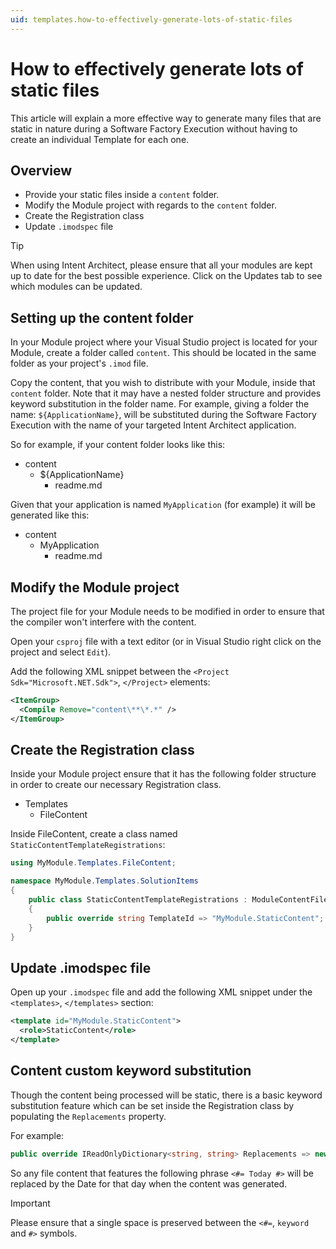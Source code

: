 ```yaml
---
uid: templates.how-to-effectively-generate-lots-of-static-files
---
```

# How to effectively generate lots of static files

This article will explain a more effective way to generate many files that are static in nature during a Software Factory Execution without having to create an individual Template for each one.

## Overview

* Provide your static files inside a `content` folder.
* Modify the Module project with regards to the `content` folder.
* Create the Registration class
* Update `.imodspec` file

> [!TIP]
> When using Intent Architect, please ensure that all your modules are kept up to date for the best possible experience. Click on the Updates tab to see which modules can be updated.

## Setting up the content folder

In your Module project where your Visual Studio project is located for your Module, create a folder called `content`. This should be located in the same folder as your project's `.imod` file.

Copy the content, that you wish to distribute with your Module, inside that `content` folder. Note that it may have a nested folder structure and provides keyword substitution in the folder name. For example, giving a folder the name: `${ApplicationName}`, will be substituted during the Software Factory Execution with the name of your targeted Intent Architect application.

So for example, if your content folder looks like this:

* content
  * ${ApplicationName}
    * readme.md

Given that your application is named `MyApplication` (for example) it will be generated like this:

* content
  * MyApplication
    * readme.md

## Modify the Module project

The project file for your Module needs to be modified in order to ensure that the compiler won't interfere with the content.

Open your `csproj` file with a text editor (or in Visual Studio right click on the project and select `Edit`).

Add the following XML snippet between the `<Project Sdk="Microsoft.NET.Sdk">`, `</Project>` elements:

```xml
<ItemGroup>
  <Compile Remove="content\**\*.*" />
</ItemGroup>
```

## Create the Registration class

Inside your Module project ensure that it has the following folder structure in order to create our necessary Registration class.

* Templates
  * FileContent

Inside FileContent, create a class named `StaticContentTemplateRegistrations`:

```cs
using MyModule.Templates.FileContent;

namespace MyModule.Templates.SolutionItems
{
    public class StaticContentTemplateRegistrations : ModuleContentFilesTemplateRegistrations
    {
        public override string TemplateId => "MyModule.StaticContent";
    }
}
```

## Update .imodspec file

Open up your `.imodspec` file and add the following XML snippet under the `<templates>`, `</templates>` section:

```xml
<template id="MyModule.StaticContent">
  <role>StaticContent</role>
</template>
```

## Content custom keyword substitution

Though the content being processed will be static, there is a basic keyword substitution feature which can be set inside the Registration class by populating the `Replacements` property.

For example:

```cs
public override IReadOnlyDictionary<string, string> Replacements => new Dictionary<string, string> { {"Today", DateTime.Today.ToString("yyyy-MM-dd")} };
```

So any file content that features the following phrase `<#= Today #>` will be replaced by the Date for that day when the content was generated.

> [!IMPORTANT]
> Please ensure that a single space is preserved between the `<#=`, `keyword` and `#>` symbols.
